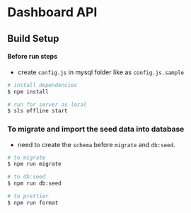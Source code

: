 # Dashboard API

## Build Setup

#### Before run steps

- create `config.js` in mysql folder like as `config.js.sample`

```bash
# install dependencies
$ npm install

# run for server as local
$ sls offline start
```

### To migrate and import the seed data into database
- need to create the `schema` before `migrate` and `db:seed`.

```bash
# to migrate
$ npm run migrate

# to db:seed
$ npm run db:seed

# to prettier
$ npm run format
```